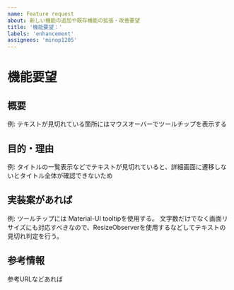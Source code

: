 ```yaml
---
name: Feature request
about: 新しい機能の追加や既存機能の拡張・改善要望
title: '機能要望：'
labels: 'enhancement'
assignees: 'minop1205'
---
```

# 機能要望

## 概要
例: テキストが見切れている箇所にはマウスオーバーでツールチップを表示する

## 目的・理由
例: タイトルの一覧表示などでテキストが見切れていると、詳細画面に遷移しないとタイトル全体が確認できないため

## 実装案があれば
例: 
ツールチップには Material-UI tooltipを使用する。
文字数だけでなく画面リサイズにも対応すべきなので、ResizeObserverを使用するなどしてテキストの見切れ判定を行う。

## 参考情報
参考URLなどあれば
